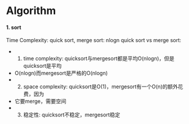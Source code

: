 # Algorithm
#### 1. sort
Time Complexity: quick sort, merge sort: nlogn
quick sort vs merge sort:
 * 1. time complexity: quicksort与mergesort都是平均O(nlogn)，但是quicksort是平均
 * O(nlogn)而mergesort是严格的O(nlogn)
 * 2. space complexity: quicksort是O(1)，mergesort有一个O(n)的额外花费，因为
 * 它要merge，需要空间
 * 3. 稳定性: quicksort不稳定，mergesort稳定
